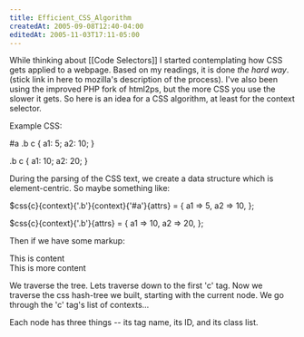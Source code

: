 ```yaml
---
title: Efficient_CSS_Algorithm
createdAt: 2005-09-08T12:40-04:00
editedAt: 2005-11-03T17:11-05:00
---
```


While thinking about [[Code Selectors]] I started contemplating how CSS gets applied to a webpage. Based on my readings, it is done <i>the hard way</i>. (stick link in here to mozilla's description of the process). I've also been using the improved PHP fork of html2ps, but the more CSS you use the slower it gets. So here is an idea for a CSS algorithm, at least for the context selector.

Example CSS:

  #a .b c {
    a1: 5;
    a2: 10;
  }

  .b c {
    a1: 10;
    a2: 20;
  }

During the parsing of the CSS text, we create a data structure which is element-centric. So maybe something like:

  $css{c}{context}{'.b'}{context}{'#a'}{attrs} = {
    a1 => 5,
    a2 => 10,
  };

  $css{c}{context}{'.b'}{attrs} = {
    a1 => 10,
    a2 => 20,
  };

Then if we have some markup:

  <div id="a">
    <div class="b">
      <c>This is content</c>
    </div>
  </div>
  <div class="b">
    <c>This is more content</c>
  </div>

We traverse the tree. Lets traverse down to the first 'c' tag. Now we traverse the css hash-tree we built, starting with the current node. We go through the 'c' tag's list of contexts...

Each node has three things -- its tag name, its ID, and its class list.

